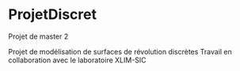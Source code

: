 ProjetDiscret
=============
Projet de master 2

Projet de modélisation de surfaces de révolution discrètes
Travail en collaboration avec le laboratoire XLIM-SIC